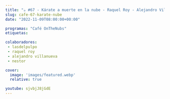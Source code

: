 ```yaml
---
title: "☕️ #67 - Kárate a muerte en la nube - Raquel Roy - Alejandro Villanueva - Néstor Salceda"
slug: cafe-67-karate-nube
date: "2022-11-09T08:00:00+00:00"

programas: "Café OnTheNubs"
etiquetas:

colaboradores:
 - lasdelpulpo
 - raquel roy
 - alejandro villanueva
 - nestor

cover:
  image: 'images/featured.webp'
  relative: true

youtube: sjvbjJ8jGdE
---
```

